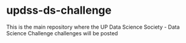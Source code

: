 # updss-ds-challenge
This is the main repository where the UP Data Science Society - Data Science Challenge challenges will be posted